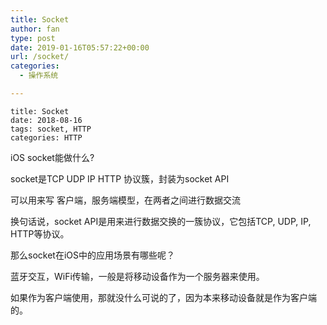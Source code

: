 ```yaml
---
title: Socket
author: fan
type: post
date: 2019-01-16T05:57:22+00:00
url: /socket/
categories:
  - 操作系统

---
```

<pre><code class="line-numbers">title: Socket
date: 2018-08-16
tags: socket, HTTP
categories: HTTP
</code></pre>

iOS socket能做什么?
  
socket是TCP UDP IP HTTP 协议簇，封装为socket API
  
可以用来写 客户端，服务端模型，在两者之间进行数据交流
  
换句话说，socket API是用来进行数据交换的一簇协议，它包括TCP, UDP, IP, HTTP等协议。
  
那么socket在iOS中的应用场景有哪些呢？
  
蓝牙交互，WiFi传输，一般是将移动设备作为一个服务器来使用。
  
如果作为客户端使用，那就没什么可说的了，因为本来移动设备就是作为客户端的。